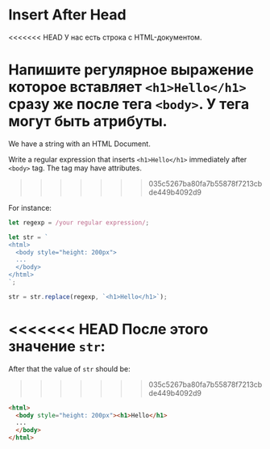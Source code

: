 # Insert After Head

<<<<<<< HEAD
У нас есть строка с HTML-документом.

Напишите  регулярное выражение которое вставляет `<h1>Hello</h1>` сразу же после тега `<body>`. У тега могут быть атрибуты.
=======
We have a string with an HTML Document.

Write a regular expression that inserts `<h1>Hello</h1>` immediately after `<body>` tag. The tag may have attributes.
>>>>>>> 035c5267ba80fa7b55878f7213cbde449b4092d9

For instance:

```js
let regexp = /your regular expression/;

let str = `
<html>
  <body style="height: 200px">
  ...
  </body>
</html>
`;

str = str.replace(regexp, `<h1>Hello</h1>`);
```

<<<<<<< HEAD
После этого значение `str`:
=======
After that the value of `str` should be:
>>>>>>> 035c5267ba80fa7b55878f7213cbde449b4092d9

```html
<html>
  <body style="height: 200px"><h1>Hello</h1>
  ...
  </body>
</html>
```

